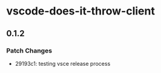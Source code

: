 # vscode-does-it-throw-client

## 0.1.2

### Patch Changes

- 29193c1: testing vsce release process
